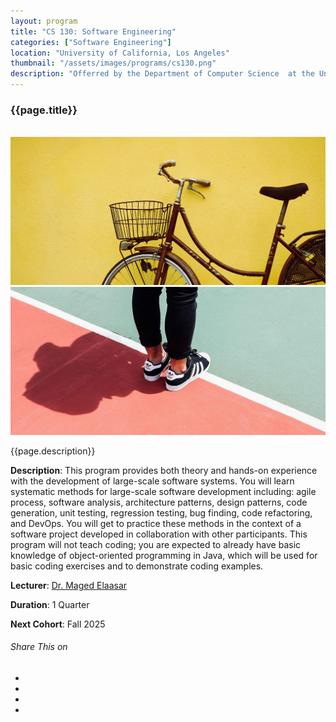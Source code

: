 ```yaml
---
layout: program
title: "CS 130: Software Engineering"
categories: ["Software Engineering"]
location: "University of California, Los Angeles"
thumbnail: "/assets/images/programs/cs130.png"
description: "Offerred by the Department of Computer Science  at the University of California, Los Angeles"
---
```

<div class="col-lg-8 text-center">
<h3 class="mb-3 mt">{{page.title}}</h3>

<div class="col-lg-12 mt">
	<div class="carousel slide" id="single-slide">
		<div class="carousel-inner">
			<div class="carousel-item active">
				<img src="https://i.pinimg.com/originals/30/2e/b4/302eb4cc936aa131c4737f12488c9f9e.png" alt="" class="img-fluid">
			</div>
			<div class="carousel-item">
				<img src="/assets/images/blog/blog-single.jpg" alt="" class="img-fluid">
			</div>
			<div class="carousel-item">
				<img src="/assets/images/portfolio/portfolio-single.jpg" alt="" class="img-fluid">
			</div>
		</div>
	</div>
</div>

<p>{{page.description}}</p>

<div class="col-lg-12 text-left mt-5">
	<p><b>Description</b>: This program provides both theory and hands-on experience with the development of large-scale software systems. You will learn systematic methods for large-scale software development including: agile process, software analysis, architecture patterns, design patterns, code generation, unit testing, regression testing, bug finding, code refactoring, and DevOps. You will get to practice these methods in the context of a software project developed in collaboration with other participants. This program will not teach coding; you are expected to already have basic knowledge of object-oriented programming in Java, which will be used for basic coding exercises and to demonstrate coding examples.</p>
	<p><b>Lecturer</b>: <a href="/maged-elaasar.html">Dr. Maged Elaasar</a></p>
	<p><b>Duration</b>: 1 Quarter</p>
	<p><b>Next Cohort</b>: Fall 2025</p>
</div>

<div class="post-single-share py-4 mt-4 mb+5">
		<h6 class="text-white">Share This on</h6>
		<ul class="list-inline socials-links mb-0">
			<li class="list-inline-item">
				<a href="#" class="active"><i class="ti-facebook"></i></a>
			</li>
			<li class="list-inline-item">
				<a href="#"><i class="ti-twitter"></i></a>
			</li>
			<li class="list-inline-item">
				<a href="#"><i class="ti-vimeo"></i></a>
			</li>
			<li class="list-inline-item">
				<a href="#"><i class="ti-linkedin"></i></a>
			</li>
		</ul>
	</div>
</div>
